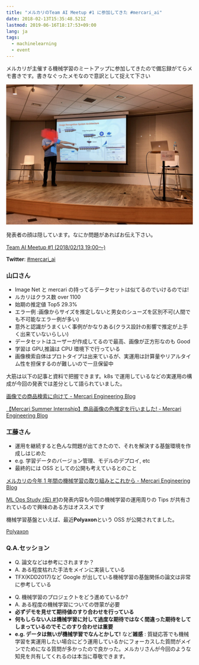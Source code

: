 ```yaml
---
title: "メルカリのTeam AI Meetup #1 に参加してきた #mercari_ai"
date: 2018-02-13T15:35:48.521Z
lastmod: 2019-06-16T18:17:53+09:00
lang: ja
tags:
  - machinelearning
  - event
---
```


メルカリが主催する機械学習のミートアップに参加してきたので備忘録がてらメモ書きです。書きなぐったメモなので意訳として捉えて下さい

![image](/posts/2018-02-13/images/1.png)

発表者の顔は隠しています。なにか問題があればお伝え下さい。

[Team AI Meetup #1 (2018/02/13 19:00〜)](https://mercari.connpass.com/event/77545/)

**Twitter**: [#mercari_ai](https://twitter.com/search?f=tweets&vertical=default&q=%23mercari_ai&src=tyah)

### 山口さん

- Image Net と mercari の持ってるデータセットは似てるのでいけるのでは!
- ルカリはクラス数 over 1100
- 始期の推定値 Top5 29.3%
- エラー例 :画像からサイズを推定しないと男女のシューズを区別不可(人間でも不可能なエラー例が多い)
- 意外と認識がうまくいく事例がかなりある(クラス設計の影響で推定が上手く出来ていないらしい)
- データセットはユーザーが作成してるので最高、画像が正方形なのも Good
- 学習は GPU,推論は CPU 環境下で行っている
- 画像検索自体はプロトタイプは出来ているが、実運用は計算量やリアルタイム性を担保するのが難しいので一旦保留中

大筋は以下の記事と資料で把握できます。k8s で運用しているなどの実運用の構成が今回の発表では差分として語られていました。

[画像での商品検索に向けて - Mercari Engineering Blog](http://tech.mercari.com/entry/2017/12/23/100000)

[【Mercari Summer Internship】商品画像の色推定を行いました! - Mercari Engineering Blog](http://tech.mercari.com/entry/2017/09/04/170000)

### 工藤さん

- 運用を継続すると色んな問題が出てきたので、それを解決する基盤環境を作成しはじめた
- e.g. 学習データのバージョン管理、モデルのデプロイ, etc
- 最終的には OSS としての公開も考えているとのこと

[メルカリの今年 1 年間の機械学習の取り組みとこれから - Mercari Engineering Blog](http://tech.mercari.com/entry/2017/12/02/093000)

[ML Ops Study (仮) #1](http://rindai87.hatenablog.jp/entry/2018/01/04/005931)の発表内容も今回の機械学習の運用周りの Tips が共有されているので興味のある方はオススメです

機械学習基盤といえば、最近**Polyaxon**という OSS が公開されてました。

[Polyaxon](https://polyaxon.com/)

### **Q.A.セッション**

- Q. 論文などは参考にされますか？
- A. ある程度枯れた手法をメインに実装している
- TFX(KDD2017)など Google が出している機械学習の基盤関係の論文は非常に参考している

* Q. 機械学習のプロジェクトをどう進めているか?
* A. ある程度の機械学習についての啓蒙が必要
* **必ずデモを見せて期待値のすり合わせを行っている**
* **何もしらない人は機械学習に対して過度な期待ではなく間違った期待をしてしまっているのでそこのすり合わせは重要**
* **e.g. データは無いが機械学習でなんとかして!** など**雑感** : 質疑応答でも機械学習を実運用したい場合にどう運用しているかにフォーカスした質問がメインでためになる質問が多かったので良かった。メルカリさんが今回のような知見を共有してくれるのは本当に尊敬できます。

